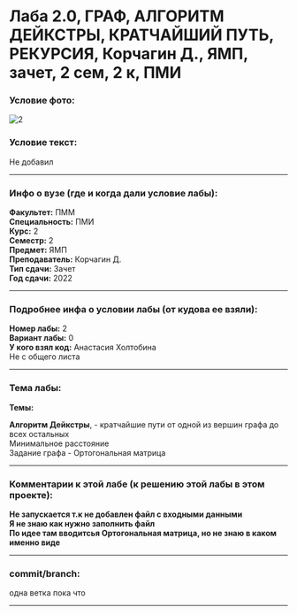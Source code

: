 # Лаба 2.0, ГРАФ, АЛГОРИТМ ДЕЙКСТРЫ, КРАТЧАЙШИЙ ПУТЬ, РЕКУРСИЯ, Корчагин Д., ЯМП, зачет, 2 сем, 2 к, ПМИ


<h3>Условие фото:</h3>

![2](https://user-images.githubusercontent.com/72470327/176392308-8034d22a-d57c-4c34-8e76-62e2ff84a990.jpg)


<h3>Условие текст:</h3>
<p>
Не добавил
</p>

<hr />
<h3>Инфо о вузе (где и когда дали условие лабы):</h3>
<b>Факультет:</b> ПММ
<br/>
<b>Специальность:</b> ПМИ
<br/>
<b>Курс:</b> 2
<br/>
<b>Семестр:</b> 2
<br/>
<b>Предмет:</b> ЯМП
<br/>
<b>Преподаватель:</b> Корчагин Д.
<br/>
<b>Тип сдачи:</b> Зачет
<br/>
<b>Год сдачи:</b> 2022

<hr />
<h3>Подробнее инфа о условии лабы (от кудова ее взяли):</h3>
<b>Номер лабы:</b> 2
<br/>
<b>Вариант лабы:</b> 0
<br/>
<b>У кого взял код:</b> Анастасия Холтобина
<br/>
Не с общего листа
<hr />

<h3>Тема лабы:</h3>
<b>Темы:</b> 
<p>
  <b>Алгоритм Дейкстры</b>, - кратчайшие пути от одной из вершин графа до всех остальных <br/>
  Минимальное расстояние <br/>
  Задание графа - Ортогональная матрица
</p>

</p>

<hr />

<h3>Комментарии к этой лабе (к решению этой лабы в этом проекте):</h3>
<p>
 <b>Не запускается т.к не добавлен файл с входными данными</b> <br/>
  <b>Я не знаю как нужно заполнить файл</b> <br/>
  <b>По идее там вводитсья Ортогональная матрица, но не знаю в каком именно виде</b> <br/>

<hr />

<h3>commit/branch:</h3>
  <p>
    одна ветка пока что
</p>

<hr />

